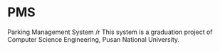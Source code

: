 # PMS
Parking Management System /r
This system is a graduation project of Computer Science Engineering, Pusan National University.
